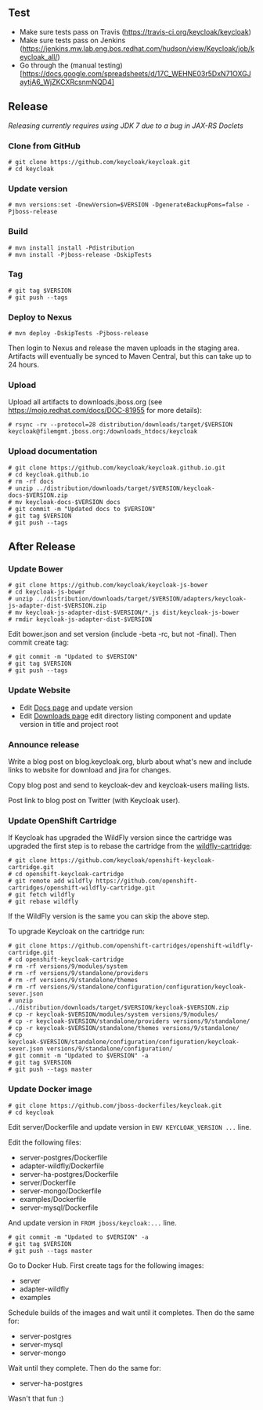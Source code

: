 ## Test

* Make sure tests pass on Travis (https://travis-ci.org/keycloak/keycloak)
* Make sure tests pass on Jenkins (https://jenkins.mw.lab.eng.bos.redhat.com/hudson/view/Keycloak/job/keycloak_all/)
* Go through the (manual testing)[https://docs.google.com/spreadsheets/d/17C_WEHNE03r5DxN71OXGJaytjA6_WjZKCXRcsnmNQD4]


## Release

*Releasing currently requires using JDK 7 due to a bug in JAX-RS Doclets*

### Clone from GitHub

    # git clone https://github.com/keycloak/keycloak.git
    # cd keycloak

### Update version

    # mvn versions:set -DnewVersion=$VERSION -DgenerateBackupPoms=false -Pjboss-release

### Build

    # mvn install install -Pdistribution
    # mvn install -Pjboss-release -DskipTests

### Tag

    # git tag $VERSION
    # git push --tags

### Deploy to Nexus

    # mvn deploy -DskipTests -Pjboss-release

Then login to Nexus and release the maven uploads in the staging area. Artifacts will eventually be synced to Maven Central, but this can take up to 24 hours.

### Upload

Upload all artifacts to downloads.jboss.org (see https://mojo.redhat.com/docs/DOC-81955 for more details):

    # rsync -rv --protocol=28 distribution/downloads/target/$VERSION keycloak@filemgmt.jboss.org:/downloads_htdocs/keycloak

### Upload documentation

    # git clone https://github.com/keycloak/keycloak.github.io.git
    # cd keycloak.github.io
    # rm -rf docs
    # unzip ../distribution/downloads/target/$VERSION/keycloak-docs-$VERSION.zip
    # mv keycloak-docs-$VERSION docs
    # git commit -m "Updated docs to $VERSION"
    # git tag $VERSION
    # git push --tags


## After Release

### Update Bower

    # git clone https://github.com/keycloak/keycloak-js-bower
    # cd keycloak-js-bower
    # unzip ../distribution/downloads/target/$VERSION/adapters/keycloak-js-adapter-dist-$VERSION.zip
    # mv keycloak-js-adapter-dist-$VERSION/*.js dist/keycloak-js-bower
    # rmdir keycloak-js-adapter-dist-$VERSION

Edit bower.json and set version (include -beta -rc, but not -final). Then commit create tag:

    # git commit -m "Updated to $VERSION"
    # git tag $VERSION
    # git push --tags

### Update Website

* Edit [Docs page](https://www.jboss.org/author/keycloak/docs.html) and update version
* Edit [Downloads page](https://www.jboss.org/author/keycloak/downloads) edit directory listing component and update version in title and project root

### Announce release

Write a blog post on blog.keycloak.org, blurb about what's new and include links to website for download and jira for changes.

Copy blog post and send to keycloak-dev and keycloak-users mailing lists.

Post link to blog post on Twitter (with Keycloak user).

### Update OpenShift Cartridge

If Keycloak has upgraded the WildFly version since the cartridge was upgraded the first step is to rebase the cartridge from the [wildfly-cartridge](https://github.com/openshift-cartridges/openshift-wildfly-cartridge):

    # git clone https://github.com/keycloak/openshift-keycloak-cartridge.git
    # cd openshift-keycloak-cartridge
    # git remote add wildfly https://github.com/openshift-cartridges/openshift-wildfly-cartridge.git
    # git fetch wildfly
    # git rebase wildfly

If the WildFly version is the same you can skip the above step.

To upgrade Keycloak on the cartridge run:

    # git clone https://github.com/openshift-cartridges/openshift-wildfly-cartridge.git
    # cd openshift-keycloak-cartridge
    # rm -rf versions/9/modules/system
    # rm -rf versions/9/standalone/providers
    # rm -rf versions/9/standalone/themes
    # rm -rf versions/9/standalone/configuration/configuration/keycloak-sever.json
    # unzip ../distribution/downloads/target/$VERSION/keycloak-$VERSION.zip
    # cp -r keycloak-$VERSION/modules/system versions/9/modules/
    # cp -r keycloak-$VERSION/standalone/providers versions/9/standalone/
    # cp -r keycloak-$VERSION/standalone/themes versions/9/standalone/
    # cp keycloak-$VERSION/standalone/configuration/configuration/keycloak-sever.json versions/9/standalone/configuration/
    # git commit -m "Updated to $VERSION" -a
    # git tag $VERSION
    # git push --tags master

### Update Docker image

    # git clone https://github.com/jboss-dockerfiles/keycloak.git
    # cd keycloak

Edit server/Dockerfile and update version in `ENV KEYCLOAK_VERSION ...` line.

Edit the following files:

* server-postgres/Dockerfile
* adapter-wildfly/Dockerfile
* server-ha-postgres/Dockerfile
* server/Dockerfile
* server-mongo/Dockerfile
* examples/Dockerfile
* server-mysql/Dockerfile

And update version in `FROM jboss/keycloak:...` line.

    # git commit -m "Updated to $VERSION" -a
    # git tag $VERSION
    # git push --tags master

Go to Docker Hub. First create tags for the following images:

* server
* adapter-wildfly
* examples

Schedule builds of the images and wait until it completes. Then do the same for:

* server-postgres
* server-mysql
* server-mongo

Wait until they complete. Then do the same for:

* server-ha-postgres

Wasn't that fun :)